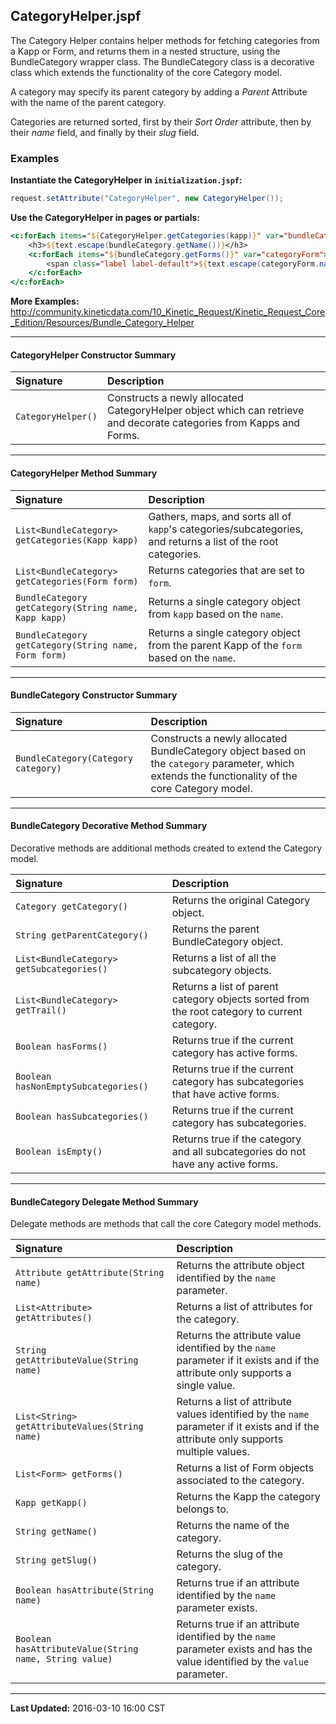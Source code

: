 ## CategoryHelper.jspf

The Category Helper contains helper methods for fetching categories from a Kapp or Form, and returns them in a nested structure, using the BundleCategory wrapper class. The BundleCategory class is a decorative class which extends the functionality of the core Category model.

A category may specify its parent category by adding a _Parent_ Attribute with the name of the parent category.

Categories are returned sorted, first by their _Sort Order_ attribute, then by their _name_ field, and finally by their _slug_ field.

### Examples

**Instantiate the CategoryHelper in `initialization.jspf`:**
```java
request.setAttribute("CategoryHelper", new CategoryHelper());
```

**Use the CategoryHelper in pages or partials:**
```jsp
<c:forEach items="${CategoryHelper.getCategories(kapp)}" var="bundleCategory">
    <h3>${text.escape(bundleCategory.getName())}</h3>
    <c:forEach items="${bundleCategory.getForms()}" var="categoryForm">
        <span class="label label-default">${text.escape(categoryForm.name)}</span>
    </c:forEach>
</c:forEach>
```

**More Examples:** <http://community.kineticdata.com/10_Kinetic_Request/Kinetic_Request_Core_Edition/Resources/Bundle_Category_Helper>  

---

#### CategoryHelper Constructor Summary
| Signature                                              | Description                                                                                                                                       |
| :----------------------------------------------------- | :------------------------------------------------------------------------------------------------------------------------------------------------ |
| `CategoryHelper()`                                     | Constructs a newly allocated CategoryHelper object which can retrieve and decorate categories from Kapps and Forms.                               |

---

#### CategoryHelper Method Summary
| Signature                                              | Description                                                                                                                                       |
| :----------------------------------------------------- | :------------------------------------------------------------------------------------------------------------------------------------------------ |
| `List<BundleCategory> getCategories(Kapp kapp)`        | Gathers, maps, and sorts all of `kapp`'s categories/subcategories, and returns a list of the root categories.                                     |
| `List<BundleCategory> getCategories(Form form)`        | Returns categories that are set to `form`.                                                                                                        |
| `BundleCategory getCategory(String name, Kapp kapp)`   | Returns a single category object from `kapp` based on the `name`.                                                              |
| `BundleCategory getCategory(String name, Form form)`   | Returns a single category object from the parent Kapp of the `form` based on the `name`.                                       |

---

#### BundleCategory Constructor Summary
| Signature                                              | Description                                                                                                                                       |
| :----------------------------------------------------- | :------------------------------------------------------------------------------------------------------------------------------------------------ |
| `BundleCategory(Category category)`                    | Constructs a newly allocated BundleCategory object based on the `category` parameter, which extends the functionality of the core Category model. |

---

#### BundleCategory Decorative Method Summary
Decorative methods are additional methods created to extend the Category model.  

| Signature                                              | Description                                                                                                                                       |
| :----------------------------------------------------- | :------------------------------------------------------------------------------------------------------------------------------------------------ |
| `Category getCategory()`                               | Returns the original Category object.                                                                                                             |
| `String getParentCategory()`                           | Returns the parent BundleCategory object.                                                                                                         |
| `List<BundleCategory> getSubcategories()`              | Returns a list of all the subcategory objects.                                                                                                    |
| `List<BundleCategory> getTrail()`                      | Returns a list of parent category objects sorted from the root category to current category.                                                      |
| `Boolean hasForms()`                                   | Returns true if the current category has active forms.                                                                                            |
| `Boolean hasNonEmptySubcategories()`                   | Returns true if the current category has subcategories that have active forms.                                                                    |
| `Boolean hasSubcategories()`                           | Returns true if the current category has subcategories.                                                                                           |
| `Boolean isEmpty()`                                    | Returns true if the category and all subcategories do not have any active forms.                                                                  |

---

#### BundleCategory Delegate Method Summary
Delegate methods are methods that call the core Category model methods.  

| Signature                                              | Description                                                                                                                                       |
| :----------------------------------------------------- | :------------------------------------------------------------------------------------------------------------------------------------------------ |
| `Attribute getAttribute(String name)`                  | Returns the attribute object identified by the `name` parameter.                                                                                  |
| `List<Attribute> getAttributes()`                      | Returns a list of attributes for the category.                                                                                                    |
| `String getAttributeValue(String name)`                | Returns the attribute value identified by the `name` parameter if it exists and if the attribute only supports a single value.                    |
| `List<String> getAttributeValues(String name)`         | Returns a list of attribute values identified by the `name` parameter if it exists and if the attribute only supports multiple values.            |
| `List<Form> getForms()`                                | Returns a list of Form objects associated to the category.                                                                                        |
| `Kapp getKapp()`                                       | Returns the Kapp the category belongs to.                                                                                                         |
| `String getName()`                                     | Returns the name of the category.                                                                                                                 |
| `String getSlug()`                                     | Returns the slug of the category.                                                                                                                 |
| `Boolean hasAttribute(String name)`                    | Returns true if an attribute identified by the `name` parameter exists.                                                                           |
| `Boolean hasAttributeValue(String name, String value)` | Returns true if an attribute identified by the `name` parameter exists and has the value identified by the `value` parameter.                     |

---

**Last Updated:** 2016-03-10 16:00 CST
